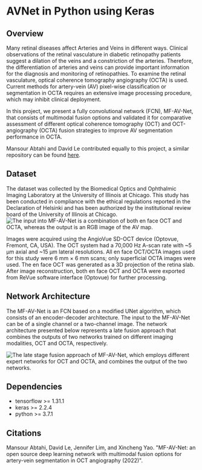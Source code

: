 AVNet in Python using Keras
===============================================================

Overview
------------
Many retinal diseases affect Arteries and Veins in different ways. Clinical observations of the retinal vasculature in diabetic retinopathy patients suggest a dilation of the veins and a constriction of the arteries. Therefore, the differentiation of arteries and veins can provide important information for the diagnosis and monitoring of retinopathies. To examine the retinal vasculature, optical coherence tomography angiography (OCTA) is used. Current methods for artery-vein (AV) pixel-wise classification or segmentation in OCTA requires an extensive image processing procedure, which may inhibit clinical deployment.

In this project, we present a fully convolutional network (FCN), MF-AV-Net, that consists of multimodal fusion options and validated it for comparative assessment of different optical coherence tomography (OCT) and OCT-angiography (OCTA) fusion strategies to improve AV segmentation performance in OCTA.

Mansour Abtahi and David Le contributed equally to this project, a similar repository can be found [here](https://github.com/mansour2002/multimodal-avnet).

Dataset
------------
The dataset was collected by the Biomedical Optics and Ophthalmic Imaging Laboratory at the University of Illinois at Chicago. This study has been conducted in compliance with the ethical regulations reported in the Declaration of Helsinki and has been authorized by the institutional review board of the University of Illinois at Chicago.
![The input into MF-AV-Net is a combination of both en face OCT and OCTA, whereas the output is an RGB image of the AV map.](https://github.com/dleninja/multimodal-avnet/blob/main/misc/example_data.png?raw=true)

Images were acquired using the AngioVue SD-OCT device (Optovue, Fremont, CA, USA). The OCT system had a 70,000 Hz A-scan rate with ~5 μm axial and ~15 μm lateral resolutions. All en face OCT/OCTA images used for this study were 6 mm × 6 mm scans; only superficial OCTA images were used. The en face OCT was generated as a 3D projection of the retina slab. After image reconstruction, both en face OCT and OCTA were exported from ReVue software interface (Optovue) for further processing.

Network Architecture
------------
The MF-AV-Net is an FCN based on a modified UNet algorithm, which consists of an encoder-decoder architecture. The input to the MF-AV-Net can be of a single channel or a two-channel image. The network architecture presented below represents a late fusion approach that combines the outputs of two networks trained on different imaging modalities, OCT and OCTA, respectively.

![The late stage fusion approach of MF-AV-Net, which employs different expert networks for OCT and OCTA, and combines the output of the two networks.](https://github.com/dleninja/multimodal-avnet/blob/main/misc/figure_Late_fusion.png?raw=true)

Dependencies
------------
- tensorflow >= 1.31.1
- keras >= 2.2.4
- python >= 3.7.1

Citations
------------
Mansour Abtahi, David Le, Jennifer Lim, and Xincheng Yao.
"MF-AV-Net: an open source deep learning network with multimodal fusion options for artery-vein segmentation in OCT angiography (2022)".

